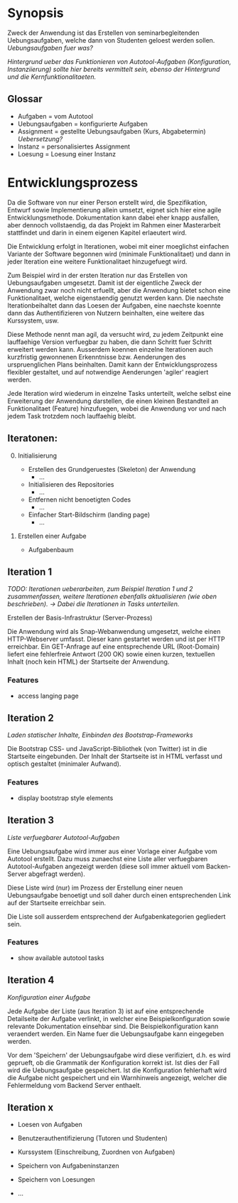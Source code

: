 Synopsis
========

Zweck der Anwendung ist das Erstellen von seminarbegleitenden
Uebungsaufgaben, welche dann von Studenten geloest werden sollen.
_Uebungsaufgaben fuer was?_

_Hintergrund ueber das Funktionieren von Autotool-Aufgaben (Konfiguration,
Instanziierung) sollte hier bereits vermittelt sein, ebenso der Hintergrund und
die Kernfunktionalitaeten._

Glossar
-------

* Aufgaben = vom Autotool
* Uebungsaufgaben = konfigurierte Aufgaben
* Assignment = gestellte Uebungsaufgaben (Kurs, Abgabetermin) _Uebersetzung?_
* Instanz = personalisiertes Assignment
* Loesung = Loesung einer Instanz


Entwicklungsprozess
===================

Da die Software von nur einer Person erstellt wird, die Spezifikation, Entwurf
sowie Implementierung allein umsetzt, eignet sich hier eine agile
Entwicklungsmethode. Dokumentation kann dabei eher knapp ausfallen, aber
dennoch vollstaendig, da das Projekt im Rahmen einer Masterarbeit stattfindet
und darin in einem eigenen Kapitel erlaeutert wird.

Die Entwicklung erfolgt in Iterationen, wobei mit einer moeglichst einfachen
Variante der Software begonnen wird (minimale Funktionalitaet) und dann in
jeder Iteration eine weitere Funktionalitaet hinzugefuegt wird.

Zum Beispiel wird in der ersten Iteration nur das Erstellen von Uebungsaufgaben
umgesetzt. Damit ist der eigentliche Zweck der Anwendung zwar noch nicht
erfuellt, aber die Anwendung bietet schon eine Funktionalitaet, welche
eigenstaendig genutzt werden kann. Die naechste Iterationbeihaltet dann das
Loesen der Aufgaben, eine naechste koennte dann das Authentifizieren von
Nutzern beinhalten, eine weitere das Kurssystem, usw.

Diese Methode nennt man agil, da versucht wird, zu jedem Zeitpunkt eine
lauffaehige Version verfuegbar zu haben, die dann Schritt fuer Schritt
erweitert werden kann. Ausserdem koennen einzelne Iterationen auch kurzfristig
gewonnenen Erkenntnisse bzw. Aenderungen des urspruenglichen Plans beinhalten.
Damit kann der Entwicklungsprozess flexibler gestaltet, und auf notwendige
Aenderungen 'agiler' reagiert werden.

Jede Iteration wird wiederum in einzelne Tasks unterteilt, welche selbst eine
Erweiterung der Anwendung darstellen, die einen kleinen Bestandteil an
Funktionalitaet (Feature) hinzufuegen, wobei die Anwendung vor und nach jedem
Task trotzdem noch lauffaehig bleibt.


Iteratonen:
-----------

<!--
  Eine Iteration stellt einen Erweiterungszyklus der Anwendung dar.

  Dabei sollte ueberlegt werden, was der kleinst moeglichste Nutzen der
  Anwendung sein koennte. Dieser wird als erste Iteration gewaehlt. Dann wird
  die Anwendung Iteration fuer Iteration um Funktionalitaeten erweitert.
  
  Es ist moeglich, eine nullte Iteration als Basis zu waehlen, welche die
  Initialisierung und evtl. erstellung der zu Grunde liegenden Infrastruktur
  beinhaltet.

  Iterationen selbst sind in Tasks untergliedert. Vor und nach einem Task
  sollte jeweils eine lauffaehige Version des Programmes Vorliegen. Nach einer
  Iteration soll das Programm um eine weitere Funktionalitaet ergaenzt sein.
  
-->

00. Initialisierung
    * Erstellen des Grundgeruestes (Skeleton) der Anwendung
      - ...
    * Initialisieren des Repositories
      - ...
    * Entfernen nicht benoetigten Codes
      - ...
    * Einfacher Start-Bildschirm (landing page)
      - ...

01. Erstellen einer Aufgabe
    * Aufgabenbaum

Iteration 1
-----------

_TODO: Iterationen ueberarbeiten, zum Beispiel Iteration 1 und 2
zusammenfassen, weitere Iterationen ebenfalls aktualisieren (wie oben
beschrieben). -> Dabei die Iterationen in Tasks unterteilen._

Erstellen der Basis-Infrastruktur (Server-Prozess)

Die Anwendung wird als Snap-Webanwendung umgesetzt, welche einen HTTP-Webserver
umfasst. Dieser kann gestartet werden und ist per HTTP erreichbar. Ein
GET-Anfrage auf eine entsprechende URL (Root-Domain) liefert eine fehlerfreie
Antwort (200 OK) sowie einen kurzen, textuellen Inhalt (noch kein HTML) der
Startseite der Anwendung.

### Features ###

* access langing page


Iteration 2
-----------

*Laden statischer Inhalte, Einbinden des Bootstrap-Frameworks*

Die Bootstrap CSS- und JavaScript-Bibliothek (von Twitter) ist in die Startseite
eingebunden. Der Inhalt der Startseite ist in HTML verfasst und optisch
gestaltet (minimaler Aufwand).

### Features ###

* display bootstrap style elements


Iteration 3
-----------

*Liste verfuegbarer Autotool-Aufgaben*

Eine Uebungsaufgabe wird immer aus einer Vorlage einer Aufgabe vom Autotool
erstellt. Dazu muss zunaechst eine Liste aller verfuegbaren Autotool-Aufgaben
angezeigt werden (diese soll immer aktuell vom Backen-Server abgefragt werden).

Diese Liste wird (nur) im Prozess der Erstellung einer neuen Uebungsaufgabe
benoetigt und soll daher durch einen entsprechenden Link auf der Startseite
erreichbar sein.

Die Liste soll ausserdem entsprechend der Aufgabenkategorien gegliedert sein.

### Features ###

* show available autotool tasks


Iteration 4
-----------

*Konfiguration einer Aufgabe*

Jede Aufgabe der Liste (aus Iteration 3) ist auf eine entsprechende Detailseite
der Aufgabe verlinkt, in welcher eine Beispielkonfiguration sowie relevante
Dokumentation einsehbar sind. Die Beispielkonfiguration kann veraendert werden.
Ein Name fuer die Uebungsaufgabe kann eingegeben werden.

Vor dem 'Speichern' der Uebungsaufgabe wird diese verifiziert, d.h. es wird
geprueft, ob die Grammatik der Konfiguration korrekt ist. Ist dies der Fall wird
die Uebungsaufgabe gespeichert. Ist die Konfiguration fehlerhaft wird die
Aufgabe nicht gespeichert und ein Warnhinweis angezeigt, welcher die
Fehlermeldung vom Backend Server enthaelt.


Iteration x
-----------

* Loesen von Aufgaben

* Benutzerauthentifizierung (Tutoren und Studenten)

* Kurssystem (Einschreibung, Zuordnen von Aufgaben)

* Speichern von Aufgabeninstanzen

* Speichern von Loesungen

* ...
